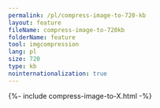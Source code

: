 ```yaml
---
permalink: /pl/compress-image-to-720-kb
layout: feature
fileName: compress-image-to-720kb
folderName: feature
tool: imgcompression
lang: pl
size: 720
type: kb
nointernationalization: true
---
```

{%- include compress-image-to-X.html -%}
      